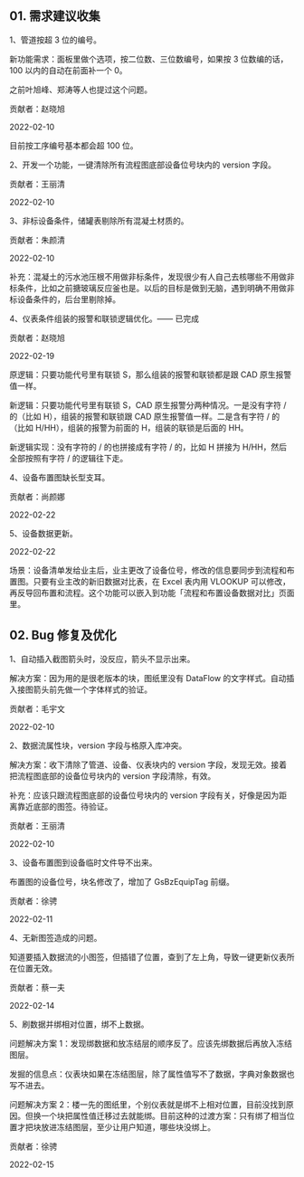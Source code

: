 ## 01. 需求建议收集

1、管道按超 3 位的编号。

新功能需求：面板里做个选项，按二位数、三位数编号，如果按 3 位数编的话，100 以内的自动在前面补一个 0。

之前叶旭峰、郑涛等人也提过这个问题。

贡献者：赵晓旭

2022-02-10

目前按工序编号基本都会超 100 位。

2、开发一个功能，一键清除所有流程图底部设备位号块内的 version 字段。

贡献者：王丽清

2022-02-10

3、非标设备条件，储罐表剔除所有混凝土材质的。

贡献者：朱颜清

2022-02-10

补充：混凝土的污水池压根不用做非标条件，发现很少有人自己去核哪些不用做非标条件，比如之前搪玻璃反应釜也是。以后的目标是做到无脑，遇到明确不用做非标设备条件的，后台里剔除掉。

4、仪表条件组装的报警和联锁逻辑优化。—— 已完成

贡献者：赵晓旭

2022-02-19

原逻辑：只要功能代号里有联锁 S，那么组装的报警和联锁都是跟 CAD 原生报警值一样。

新逻辑：只要功能代号里有联锁 S，CAD 原生报警分两种情况。一是没有字符 / 的（比如 H），组装的报警和联锁跟 CAD 原生报警值一样。二是含有字符 / 的（比如 H/HH），组装的报警为前面的 H，组装的联锁是后面的 HH。

新逻辑实现：没有字符的 / 的也拼接成有字符 / 的，比如 H 拼接为 H/HH，然后全部按照有字符 / 的逻辑往下走。

4、设备布置图缺长型支耳。

贡献者：尚颜娜

2022-02-22

5、设备数据更新。

2022-02-22

场景：设备清单发给业主后，业主更改了设备位号，修改的信息要同步到流程和布置图。只要有业主改的新旧数据对比表，在 Excel 表内用 VLOOKUP 可以修改，再反导回布置和流程。这个功能可以嵌入到功能「流程和布置设备数据对比」页面里。

## 02. Bug 修复及优化

1、自动插入截图箭头时，没反应，箭头不显示出来。

解决方案：因为用的是很老版本的块，图纸里没有 DataFlow 的文字样式。自动插入接图箭头前先做一个字体样式的验证。

贡献者：毛宇文

2022-02-10

2、数据流属性块，version 字段与格原入库冲突。

解决方案：收下清除了管道、设备、仪表块内的 version 字段，发现无效。接着把流程图底部的设备位号块内的 version 字段清除，有效。

补充：应该只跟流程图底部的设备位号块内的 version 字段有关，好像是因为距离靠近底部的图签。待验证。

贡献者：王丽清

2022-02-10

3、设备布置图到设备临时文件导不出来。

布置图的设备位号，块名修改了，增加了 GsBzEquipTag 前缀。

贡献者：徐骋

2022-02-11

4、无新图签造成的问题。

知道要插入数据流的小图签，但插错了位置，查到了左上角，导致一键更新仪表所在位置无效。

贡献者：蔡一夫

2022-02-14

5、刷数据并绑相对位置，绑不上数据。

问题解决方案 1：发现绑数据和放冻结层的顺序反了。应该先绑数据后再放入冻结图层。

发掘的信息点：仪表块如果在冻结图层，除了属性值写不了数据，字典对象数据也写不进去。

问题解决方案 2：楼一先的图纸里，个别仪表就是绑不上相对位置，目前没找到原因。但换一个块把属性值迁移过去就能绑。目前这种的过渡方案：只有绑了相当位置才把块放进冻结图层，至少让用户知道，哪些块没绑上。

贡献者：徐骋

2022-02-15